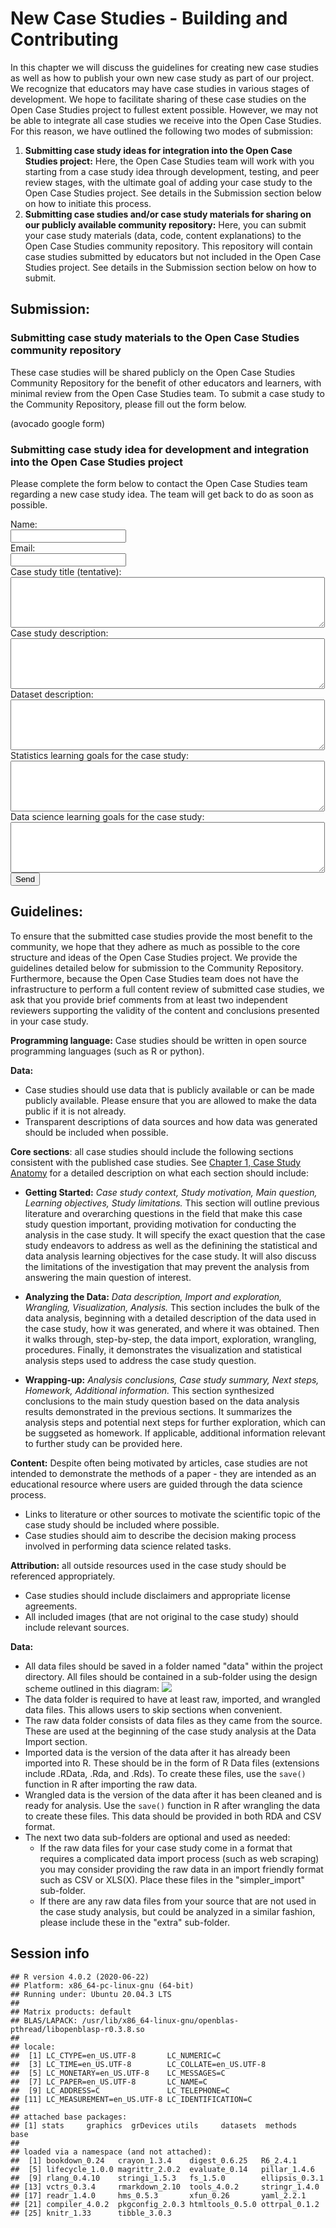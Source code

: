 

# New Case Studies - Building and Contributing 

In this chapter we will discuss the guidelines for creating new case studies as well as how to publish your own new case study as part of our project. We recognize that educators may have case studies in various stages of development. We hope to facilitate sharing of these case studies on the Open Case Studies project to fullest extent possible. However, we may not be able to integrate all case studies we receive into the Open Case Studies. For this reason, we have outlined the following two modes of submission: 

1) **Submitting case study ideas for integration into the Open Case Studies project:** Here, the Open Case Studies team will work with you starting from a case study idea through development, testing, and peer review stages, with the ultimate goal of adding your case study to the Open Case Studies project. See details in the Submission section below on how to initiate this process.    
2) **Submitting case studies and/or case study materials for sharing on our publicly available community repository:** Here, you can submit your case study materials (data, code, content explanations) to the Open Case Studies community repository. This repository will contain case studies submitted by educators but not included in the Open Case Studies project. See details in the Submission section below on how to submit. 

## Submission: 

### Submitting case study materials to the Open Case Studies community repository

These case studies will be shared publicly on the Open Case Studies Community Repository for the benefit of other educators and learners, with minimal review from the Open Case Studies team. To submit a case study to the Community Repository, please fill out the form below. 

(avocado google form)

### Submitting case study idea for development and integration into the Open Case Studies project

Please complete the form below to contact the Open Case Studies team regarding a new case study idea. The team will get back to do as soon as possible. 

<form
  action="https://formspree.io/f/myybqzpz"
  method="POST"
>
  <label>
    Name: <br>
    <input type="text" name="_replyto"><br>
  </label>
  <label>
    Email:  <br>
    <input type="text" name="_replyto"><br>
  </label>
  <label>
    Case study title (tentative): <br>
    <textarea rows = "5" cols = "60" name="message"></textarea><br>
  </label>
  <label>
    Case study description: <br>
    <textarea rows = "5" cols = "60" name="message"></textarea><br>
  </label>
  <label>
    Dataset description: <br>
    <textarea rows = "5" cols = "60" name="message"></textarea><br>
  </label>
  <label>
    Statistics learning goals for the case study: <br>
    <textarea rows = "5" cols = "60" name="message"></textarea><br>
  </label>
  <label>
    Data science learning goals for the case study: <br>
    <textarea rows = "5" cols = "60" name="message"></textarea><br>
  </label>
  <!-- your other form fields go here -->
  <button type="submit">Send</button>
</form>



## Guidelines:

To ensure that the submitted case studies provide the most benefit to the community, we hope that they adhere as much as possible to the core structure and ideas of the Open Case Studies project. We provide the guidelines detailed below for submission to the Community Repository. Furthermore, because the Open Case Studies team does not have the infrastructure to perform a full content review of submitted case studies, we ask that you provide brief comments from at least two independent reviewers supporting the validity of the content and conclusions presented in your case study. 


**Programming language:** Case studies should be written in open source programming languages (such as R or python). 


**Data:**
  - Case studies should use data that is publicly available or can be made publicly available. Please ensure that you are allowed to make the data public if it is not already. 
  - Transparent descriptions of data sources and how data was generated should be included when possible. 


**Core sections**: all case studies should include the following sections consistent with the published case studies. See [Chapter 1, Case Study Anatomy](https://www.opencasestudies.org/OCS_Guide/introduction.html#open-case-studies-anatomy) for a detailed description on what each section should include:

  - **Getting Started:** *Case study context, Study motivation, Main question, Learning objectives, Study limitations.* This section will outline previous literature and overarching questions in the field that make this case study question important, providing motivation for conducting the analysis in the case study. It will specify the exact question that the case study endeavors to address as well as the definining the statistical and data analysis learning objectives for the case study. It will also discuss the limitations of the investigation that may prevent the analysis from answering the main question of interest. 


  - **Analyzing the Data:** *Data description, Import and exploration, Wrangling, Visualization, Analysis.* This section includes the bulk of the data analysis, beginning with a detailed description of the data used in the case study, how it was generated, and where it was obtained. Then it walks through, step-by-step, the data import, exploration, wrangling, procedures. Finally, it demonstrates the visualization and statistical analysis steps used to address the case study question. 


  - **Wrapping-up:** *Analysis conclusions, Case study summary, Next steps, Homework, Additional information.* This section synthesized conclusions to the main study question based on the data analysis results demonstrated in the previous sections. It summarizes the analysis steps and potential next steps for further exploration, which can be suggseted as homework. If applicable, additional information relevant to further study can be provided here. 


**Content:** Despite often being motivated by articles, case studies are not intended to demonstrate the methods of a paper - they are intended as an educational resource where users are guided through the data science process. 
  - Links to literature or other sources to motivate the scientific topic of the case study should be included where possible.
  - Case studies should aim to describe the decision making process involved in performing data science related tasks.


**Attribution:** all outside resources used in the case study should be referenced appropriately. 
  - Case studies should include disclaimers and appropriate license agreements.
  - All included images (that are not original to the case study) should include relevant sources.

**Data:**
  - All data files should be saved in a folder named "data" within the project directory. All files should be contained in a sub-folder using the design scheme outlined in this diagram:
  ![](resources/images/OCS_GitHub_Data_Directory_Diagram_Final.png)
  - The data folder is required to have at least raw, imported, and wrangled data files. This allows users to skip sections when convenient. 
  - The raw data folder consists of data files as they came from the source. These are used at the beginning of the case study analysis at the Data Import section. 
  - Imported data is the version of the data after it has already been imported into R. These should be in the form of R Data files (extensions include .RData, .Rda, and .Rds). To create these files, use the `save()` function in R after importing the raw data. 
  - Wrangled data is the version of the data after it has been cleaned and is ready for analysis. Use the `save()` function in R after wrangling the data to create these files. This data should be provided in both RDA and CSV format. 
  - The next two data sub-folders are optional and used as needed: 
    - If the raw data files for your case study come in a format that requires a complicated data import process (such as web scraping) you may consider providing the raw data in an import friendly format such as CSV or XLS(X). Place these files in the "simpler_import" sub-folder.
    - If there are any raw data files from your source that are not used in the case study analysis, but could be analyzed in a similar fashion, please include these in the "extra" sub-folder. 


## Session info


```
## R version 4.0.2 (2020-06-22)
## Platform: x86_64-pc-linux-gnu (64-bit)
## Running under: Ubuntu 20.04.3 LTS
## 
## Matrix products: default
## BLAS/LAPACK: /usr/lib/x86_64-linux-gnu/openblas-pthread/libopenblasp-r0.3.8.so
## 
## locale:
##  [1] LC_CTYPE=en_US.UTF-8       LC_NUMERIC=C              
##  [3] LC_TIME=en_US.UTF-8        LC_COLLATE=en_US.UTF-8    
##  [5] LC_MONETARY=en_US.UTF-8    LC_MESSAGES=C             
##  [7] LC_PAPER=en_US.UTF-8       LC_NAME=C                 
##  [9] LC_ADDRESS=C               LC_TELEPHONE=C            
## [11] LC_MEASUREMENT=en_US.UTF-8 LC_IDENTIFICATION=C       
## 
## attached base packages:
## [1] stats     graphics  grDevices utils     datasets  methods   base     
## 
## loaded via a namespace (and not attached):
##  [1] bookdown_0.24   crayon_1.3.4    digest_0.6.25   R6_2.4.1       
##  [5] lifecycle_1.0.0 magrittr_2.0.2  evaluate_0.14   pillar_1.4.6   
##  [9] rlang_0.4.10    stringi_1.5.3   fs_1.5.0        ellipsis_0.3.1 
## [13] vctrs_0.3.4     rmarkdown_2.10  tools_4.0.2     stringr_1.4.0  
## [17] readr_1.4.0     hms_0.5.3       xfun_0.26       yaml_2.2.1     
## [21] compiler_4.0.2  pkgconfig_2.0.3 htmltools_0.5.0 ottrpal_0.1.2  
## [25] knitr_1.33      tibble_3.0.3
```

